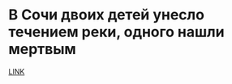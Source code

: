 # В Сочи двоих детей унесло течением реки, одного нашли мертвым



[LINK](https://varlamov.ru/3033771.html)
